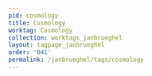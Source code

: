 ```yaml
---
pid: cosmology
title: Cosmology
worktag: Cosmology
collection: worktags_janbrueghel
layout: tagpage_janbrueghel
order: '041'
permalink: /janbrueghel/tags/cosmology
---
```

